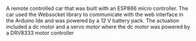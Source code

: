 A remote controlled car that was built with an ESP866 micro controller. The car used the Websocket library to communicate with the web interface in the Arduino Ide and was powered by a 12 V battery pack. The actuation included a dc motor and a servo motor where the dc motor was powered by a DRV8333 motor controller

